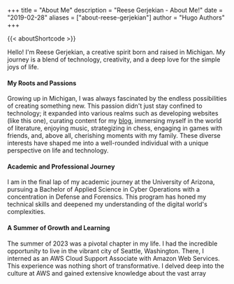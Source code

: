 +++
title = "About Me"
description = "Reese Gerjekian - About Me!"
date = "2019-02-28"
aliases = ["about-reese-gerjekian"]
author = "Hugo Authors"
+++

{{< aboutShortcode >}}

Hello! I'm Reese Gerjekian, a creative spirit born and raised in Michigan. My journey is a blend of technology, creativity, and a deep love for the simple joys of life.

#### My Roots and Passions
Growing up in Michigan, I was always fascinated by the endless possibilities of creating something new. This passion didn't just stay confined to technology; it expanded into various realms such as developing websites (like this one), curating content for my [blog](https://www.reg-blog.com), immersing myself in the world of literature, enjoying music, strategizing in chess, engaging in games with friends, and, above all, cherishing moments with my family. These diverse interests have shaped me into a well-rounded individual with a unique perspective on life and technology.

#### Academic and Professional Journey
I am in the final lap of my academic journey at the University of Arizona, pursuing a Bachelor of Applied Science in Cyber Operations with a concentration in Defense and Forensics. This program has honed my technical skills and deepened my understanding of the digital world's complexities.

#### A Summer of Growth and Learning
The summer of 2023 was a pivotal chapter in my life. I had the incredible opportunity to live in the vibrant city of Seattle, Washington. There, I interned as an AWS Cloud Support Associate with Amazon Web Services. This experience was nothing short of transformative. I delved deep into the culture at AWS and gained extensive knowledge about the vast array 
